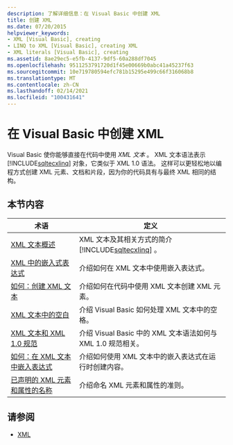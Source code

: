 ```yaml
---
description: 了解详细信息：在 Visual Basic 中创建 XML
title: 创建 XML
ms.date: 07/20/2015
helpviewer_keywords:
- XML [Visual Basic], creating
- LINQ to XML [Visual Basic], creating XML
- XML literals [Visual Basic], creating
ms.assetid: 8ae29ec5-e5fb-4137-9df5-60a288df7045
ms.openlocfilehash: 9511253791720d1f45e00669b0abc41a45237f63
ms.sourcegitcommit: 10e719780594efc781b15295e499c66f316068b8
ms.translationtype: MT
ms.contentlocale: zh-CN
ms.lasthandoff: 02/14/2021
ms.locfileid: "100431641"
---
```

# <a name="creating-xml-in-visual-basic"></a>在 Visual Basic 中创建 XML

Visual Basic 使你能够直接在代码中使用 *XML 文本* 。 XML 文本语法表示 [!INCLUDE[sqltecxlinq](~/includes/sqltecxlinq-md.md)] 对象，它类似于 XML 1.0 语法。 这样可以更轻松地以编程方式创建 XML 元素、文档和片段，因为你的代码具有与最终 XML 相同的结构。  
  
## <a name="in-this-section"></a>本节内容  
  
|术语|定义|  
|---|---|  
|[XML 文本概述](xml-literals-overview.md)|XML 文本及其相关方式的简介 [!INCLUDE[sqltecxlinq](~/includes/sqltecxlinq-md.md)] 。|  
|[XML 中的嵌入式表达式](embedded-expressions-in-xml.md)|介绍如何在 XML 文本中使用嵌入表达式。|  
|[如何：创建 XML 文本](how-to-create-xml-literals.md)|介绍如何在代码中使用 XML 文本创建 XML 元素。|  
|[XML 文本中的空白](white-space-in-xml-literals.md)|介绍 Visual Basic 如何处理 XML 文本中的空格。|  
|[XML 文本和 XML 1.0 规范](xml-literals-and-the-xml-1-0-specification.md)|介绍 Visual Basic 中的 XML 文本语法如何与 XML 1.0 规范相关。|  
|[如何：在 XML 文本中嵌入表达式](how-to-embed-expressions-in-xml-literals.md)|介绍如何使用 XML 文本中的嵌入表达式在运行时创建内容。|  
|[已声明的 XML 元素和属性的名称](names-of-declared-xml-elements-and-attributes.md)|介绍命名 XML 元素和属性的准则。|  
  
## <a name="see-also"></a>请参阅

- [XML](index.md)
